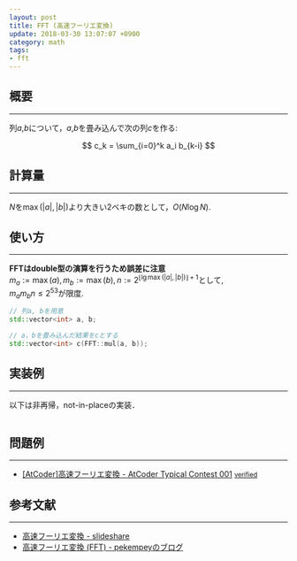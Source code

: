 ```yaml
---
layout: post
title: FFT (高速フーリエ変換)
update: 2018-03-30 13:07:07 +0900
category: math
tags:
- fft
---
```


## 概要
---
列$a$,$b$について，$a$,$b$を畳み込んで次の列$c$を作る:

$$
 c_k = \sum_{i=0}^k a_i b_{k-i}
$$

## 計算量
---
$N$を$\max(|a|, |b|)$より大きい$2$ベキの数として，$O(N\log N)$.

## 使い方
---
**FFTはdouble型の演算を行うため誤差に注意**  
$m_a:=\max(a), m_b:=\max(b), n:=2^{\lfloor\lg\max(|a|, |b|)\rfloor+1}$として,  
$m_a m_b n \leq 2^{53}$が限度.

```cpp
// 列a, bを用意
std::vector<int> a, b;

// a，bを畳み込んだ結果をcとする
std::vector<int> c(FFT::mul(a, b));
```

## 実装例
---
以下は非再帰，not-in-placeの実装．
<pre class="cpp"><code src="https://raw.githubusercontent.com/satanic0258/Cpp_snippet/master/src/math/FFT.cpp"></code></pre>

## 問題例
---
- [\[AtCoder\]高速フーリエ変換 - AtCoder Typical Contest 001](https://atc001.contest.atcoder.jp/tasks/fft_c) <small>[verified](https://atc001.contest.atcoder.jp/submissions/2277619)</small>

## 参考文献
---
- [高速フーリエ変換 - slideshare](https://www.slideshare.net/chokudai/fft-49066791/)
- [高速フーリエ変換 (FFT) - pekempeyのブログ](https://pekempey.hatenablog.com/entry/2016/10/24/171936)